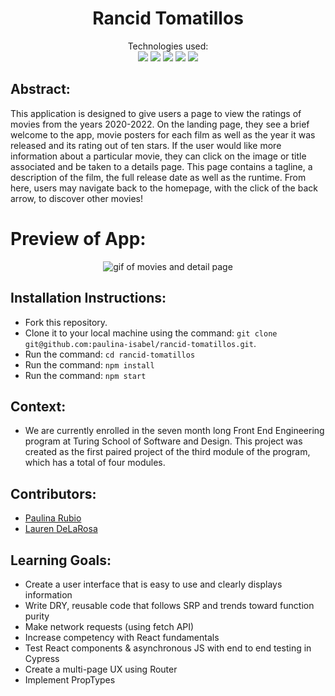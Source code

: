 <div align="center">
<h1> Rancid Tomatillos </h1>


Technologies used:<br>
  <img src="https://img.shields.io/badge/React-20232A?style=for-the-badge&logo=react&logoColor=61DAFB" />
  <img src="https://img.shields.io/badge/CSS3-1572B6?style=for-the-badge&logo=css3&logoColor=white" />
  <img src="https://img.shields.io/badge/HTML5-E34F26?style=for-the-badge&logo=html5&logoColor=white" />
  <img src="https://img.shields.io/badge/-cypress-%23E5E5E5?style=for-the-badge&logo=cypress&logoColor=058a5e" />
  <img src="https://img.shields.io/badge/React_Router-CA4245?style=for-the-badge&logo=react-router&logoColor=white"/>
</div>

## Abstract: 
This application is designed to give users a page to view the ratings of movies from the years 2020-2022. On the landing page, they see a brief welcome to the app, movie posters for each film as well as the year it was released and its rating out of ten stars. If the user would like more information about a particular movie, they can click on the image or title associated and be taken to a details page. This page contains a tagline, a description of the film, the full release date as well as the runtime. From here, users may navigate back to the homepage, with the click of the back arrow, to discover other movies!

# Preview of App:
 <div align='center'> 
  <img src= "https://user-images.githubusercontent.com/124719454/265209744-1f7ab038-8770-4b50-8a6f-fed67c39c27d.gif" alt='gif of movies and detail page' /></div>
 

## Installation Instructions:
- Fork this repository. 
- Clone it to your local machine using the command: `git clone git@github.com:paulina-isabel/rancid-tomatillos.git`.
- Run the command: `cd rancid-tomatillos`
- Run the command: `npm install`
- Run the command: `npm start`

## Context:
- We are currently enrolled in the seven month long Front End Engineering program at Turing School of Software and Design. This project was created as the first paired project of the third module of the program, which has a total of four modules. 

## Contributors:
- [Paulina Rubio](https://github.com/paulina-isabel)
- [Lauren DeLaRosa](https://github.com/LDeLaRosa13)

## Learning Goals:
- Create a user interface that is easy to use and clearly displays information
- Write DRY, reusable code that follows SRP and trends toward function purity
- Make network requests (using fetch API)
- Increase competency with React fundamentals
- Test React components & asynchronous JS with end to end testing in Cypress
- Create a multi-page UX using Router
- Implement PropTypes